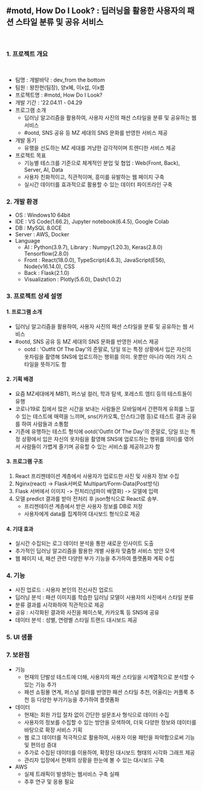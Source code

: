 ## #motd, How Do I Look? : 딥러닝을 활용한 사용자의 패션 스타일 분류 및 공유 서비스
<br>

### 1. 프로젝트 개요
<br>

- 팀명 : 개발바닥 : dev_from the bottom
- 팀원 : 왕찬현(팀장), 양x혜, 이x섭, 이x름
- 프로젝트명 : #motd, How Do I Look?
- 개발 기간 : '22.04.11 - 04.29
- 프로그램 소개
    - 딥러닝 알고리즘을 활용하여, 사용자 사진의 패션 스타일을 분류 및 공유하는 웹 서비스
    - #ootd, SNS 공유 등 MZ 세대의 SNS 문화를 반영한 서비스 제공
- 개발 동기
    - 유행을 선도하는 MZ 세대를 겨냥한 감각적이며 트렌디한 서비스 제공
- 프로젝트 목표
    - 기능별 테스크를 기준으로 체계적인 분업 및 협업 : Web(Front, Back), Server, AI, Data
    - 사용자 친화적이고, 직관적이며, 흥미를 유발하는 웹 페이지 구축
    - 실시간 데이터를 효과적으로 활용할 수 있는 데이터 파이프라인 구축

### 2. 개발 환경
- OS : Windows10 64bit
- IDE : VS Code(1.66.2), Jupyter notebook(6.4.5), Google Colab
- DB : MySQL 8.0CE
- Server : AWS, Docker
- Language
    - AI : Python(3.9.7), Library : Numpy(1.20.3), Keras(2.8.0) Tensorflow(2.8.0)
    - Front : React(18.0.0), TypeScript(4.6.3), JavaScript(ES6), Node(v16.14.0), CSS
    - Back : Flask(2.1.0)
    - Visualization : Plotly(5.6.0), Dash(1.0.2)

### 3. 프로젝트 상세 설명

#### 1. 프로그램 소개
- 딥러닝 알고리즘을 활용하여, 사용자 사진의 패션 스타일을 분류 및 공유하는 웹 서비스
- #ootd, SNS 공유 등 MZ 세대의 SNS 문화를 반영한 서비스 제공
    * ootd : 'Outfit Of The Day'의 준말로, 당일 또는 특정 상황에서 입은 자신의 옷차림을 촬영해 SNS에 업로드하는 행위를 의미. 옷뿐만 아니라 여러 가지 스타일을 뜻하기도 함
#### 2. 기획 배경
- 요즘 MZ세대에게 MBTI, 퍼스널 컬러, 학과 탐색, 포레스트 엠티 등의 테스트들이 유행
- 코로나19로 집에서 많은 시간을 보내는 사람들은 모바일에서 간편하게 유희를 느낄 수 있는 테스트에 매력을 느끼며, sns(카카오톡, 인스타그램 등)로 테스트 결과 공유를 하여 사람들과 소통함
- 기존에 유행하는 테스트 형식에 ootd('Outfit Of The Day'의 준말로, 당일 또는 특정 상황에서 입은 자신의 옷차림을 촬영해 SNS에 업로드하는 행위를 의미)를 엮어서 사람들이 가볍게 즐기며 공유할 수 있는 서비스를 제공하고자 함
#### 3. 프로그램 구조
1. React 프리젠테이션 계층에서 사용자가 업로드한 사진 및 사용자 정보 수집
2. Nginx(react) -> Flask서버로 Multipart/Form-Data(Post방식)
3. Flask 서버에서 이미지 -> 전처리(넘파이 배열화) -> 모델에 입력
4. 모델 predict 결과를 받아 전처리 후 json형식으로 React로 송부.
    - 프리젠테이션 계층에서 받은 사용자 정보를 DB로 저장
    - 사용자에게 data를 집계하여 대시보드 형식으로 제공
#### 4. 기대 효과
- 실시간 수집되는 로그 데이터 분석을 통한 새로운 인사이트 도출
- 추가적인 딥러닝 알고리즘을 활용한 개별 사용자 맞춤형 서비스 방안 모색
- 웹 페이지 내, 패션 관련 다양한 부가 기능을 추가하여 플랫폼화 계획 수립



### 4. 기능
- 사진 업로드 : 사용자 본인의 전신사진 업로드
- 딥러닝 분석 : 패션 이미지를 학습한 딥러닝 모델이 사용자의 사진에서 스타일 분류
- 분류 결과를 시각화하여 직관적으로 제공
- 공유 : 시각화된 결과와 사진을 페이스북, 카카오톡 등 SNS에 공유
- 데이터 분석 : 성별, 연령별 스타일 트랜드 대시보드 제공

### 5. UI 샘플

### 7. 보완점
- 기능
    - 현재의 단발성 테스트에 더해, 사용자의 패션 스타일을 시계열적으로 분석할 수 있는 기능 추가
    - 패션 쇼핑몰 연계, 퍼스널 컬러를 반영한 패션 스타일 추천, 어울리는 커플룩 추천 등 다양한 부가기능을 추가하여 플랫폼화
- 데이터
    - 현재는 회원 가입 절차 없이 간단한 설문조사 형식으로 데이터 수집
    - 사용자의 정보를 수집할 수 있는 방안을 모색하여, 더욱 다양한 정보와 데이터를 바탕으로 확장 서비스 기획
    - 웹 로그 데이터를 적극적으로 활용하여, 사용자 이용 패턴을 파악함으로써 기능 및 편의성 증대
    - 추가로 수집된 데이터를 이용하여, 확장된 대시보드 형태의 시각화 그래프 제공
    - 관리자 입장에서 현재의 상황을 한눈에 볼 수 있는 대시보드 구축
- AWS
    - 실제 트래픽이 발생하는 웹서비스 구축 실패
    - 추후 연구 및 응용 필요



